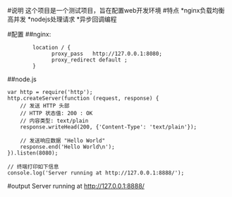 #说明
这个项目是一个测试项目，旨在配置web开发环境
#特点
*nginx负载均衡高并发
*nodejs处理请求
*异步回调编程

#配置
##nginx:
```
        location / {
              proxy_pass   http://127.0.0.1:8080;
              proxy_redirect default ;
        }
```

##node.js
```
var http = require('http');
http.createServer(function (request, response) {
	// 发送 HTTP 头部 
	// HTTP 状态值: 200 : OK
	// 内容类型: text/plain
	response.writeHead(200, {'Content-Type': 'text/plain'});

	// 发送响应数据 "Hello World"
	response.end('Hello World\n');
}).listen(8080);

// 终端打印如下信息
console.log('Server running at http://127.0.0.1:8888/');
```

#output
Server running at http://127.0.0.1:8888/
